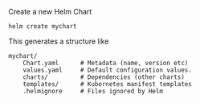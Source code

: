 Create a new Helm Chart
```
helm create mychart
```
This generates a structure like

```
mychart/
	Chart.yaml      # Metadata (name, version etc)
	values.yaml     # Default configuration values.
	charts/         # Dependencies (other charts)
	templates/      # Kubernetes manifest templates
	.helmignore     # Files ignored by Helm
	
```
